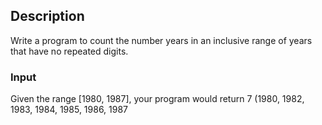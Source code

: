 ## Description
Write a program to count the number years in an inclusive range of years that have no repeated digits.

### Input
Given the range [1980, 1987], your program would return 7 (1980, 1982, 1983, 1984, 1985, 1986, 1987